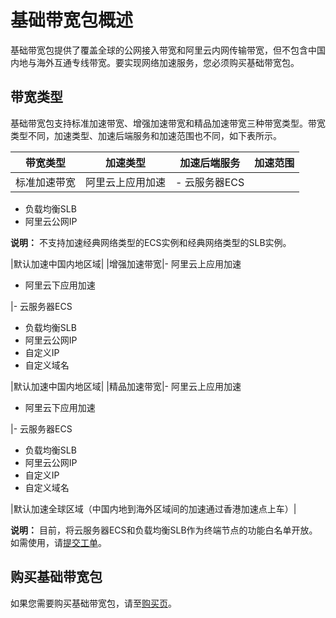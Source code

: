 # 基础带宽包概述

基础带宽包提供了覆盖全球的公网接入带宽和阿里云内网传输带宽，但不包含中国内地与海外互通专线带宽。要实现网络加速服务，您必须购买基础带宽包。

## 带宽类型

基础带宽包支持标准加速带宽、增强加速带宽和精品加速带宽三种带宽类型。带宽类型不同，加速类型、加速后端服务和加速范围也不同，如下表所示。

|带宽类型|加速类型|加速后端服务|加速范围|
|----|----|------|----|
|标准加速带宽|阿里云上应用加速|-   云服务器ECS
-   负载均衡SLB
-   阿里云公网IP

**说明：** 不支持加速经典网络类型的ECS实例和经典网络类型的SLB实例。


|默认加速中国内地区域|
|增强加速带宽|-   阿里云上应用加速
-   阿里云下应用加速

|-   云服务器ECS
-   负载均衡SLB
-   阿里云公网IP
-   自定义IP
-   自定义域名

|默认加速中国内地区域|
|精品加速带宽|-   阿里云上应用加速
-   阿里云下应用加速

|-   云服务器ECS
-   负载均衡SLB
-   阿里云公网IP
-   自定义IP
-   自定义域名

|默认加速全球区域（中国内地到海外区域间的加速通过香港加速点上车）|

**说明：** 目前，将云服务器ECS和负载均衡SLB作为终端节点的功能白名单开放。如需使用，请[提交工单](https://selfservice.console.aliyun.com/ticket/category/ga/today)。

## 购买基础带宽包

如果您需要购买基础带宽包，请至[购买页](https://common-buy.aliyun.com/?commodityCode=ga_plusbwppre_public_cn#/buy)。

